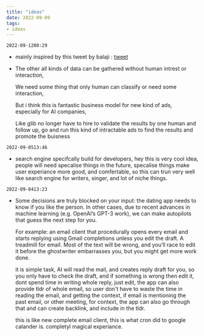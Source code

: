 ```yaml
---
title: "ideas"
date: 2022-09-09
tags:
- ideas
---
```



```
2022-09-1200:29
```
- mainly inspired by this tweet by balaji : [tweet](https://twitter.com/balajis/status/1568961040687239168?s=48&t=HigASbiwhREK8ioWCILynQ)
- The other all kinds of data can be gathered without human intrest or interaction,

	We need some thing that only human can classify or need some interaction,


	But i think this is fantastic business model for new kind of ads, especially for AI companies,

	Like glib no longer have to hire to validate the results by one human and follow up, go and run this kind of intractable ads to find the results and promote the buisness

```
2022-09-0513:46
```
- search engine specifcally build for developers,
hey this is very cool idea, people will need specalise things in the future, specalise things make user experiance more good, and comfertable, so this can trun very well like search engine for writers, singer, and lot of niche things.

```
2022-09-0413:23
```
- Some decisions are truly blocked on your input: the dating app needs to know if you like the person. In other cases, due to recent advances in machine learning (e.g. OpenAI’s GPT-3 work), we can make autopilots that guess the next step for you.

	For example: an email client that procedurally opens every email and starts replying using Gmail completions unless you edit the draft. A treadmill for email. Most of the text will be wrong, and you’ll race to edit it before the ghostwriter embarrasses you, but you might get more work done.
	
	it is simple task, AI will read the mail, and creates reply draft for you, so you only have to check the draft, and if something is wrong then edit it,  dont spend time in writing whole reply, just edit,  the app can also provide tldr of whole email, so user don't have to waste the time in reading the email, and getting the context, 
	if email is mentioning the past email, or other meeting, for context, the app can also go through that and can create backlink, and include in the tldr.
	
	this is like new complete email client, this is what cron did to google calander is. completyl magical experiance.
